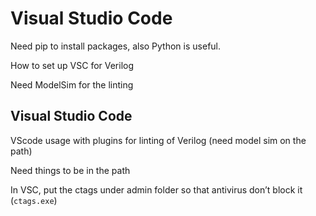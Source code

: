 # Visual Studio Code

Need pip to install packages, also Python is useful.

How to set up VSC for Verilog

Need ModelSim for the linting


## Visual Studio Code

VScode usage with plugins for linting of Verilog (need model sim on the path)

Need things to be in the path


In VSC, put the ctags under admin folder so that antivirus don’t block it (`ctags.exe`)





